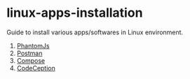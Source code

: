 # linux-apps-installation
Guide to install various apps/softwares in Linux environment.

1) <a href="/apps/PhantomJs.md">PhantomJs</a>
2) <a href="/apps/Postman.md">Postman</a>
2) <a href="/apps/Composer.md">Compose</a>
2) <a href="/apps/CodeCeption.md">CodeCeption</a>

